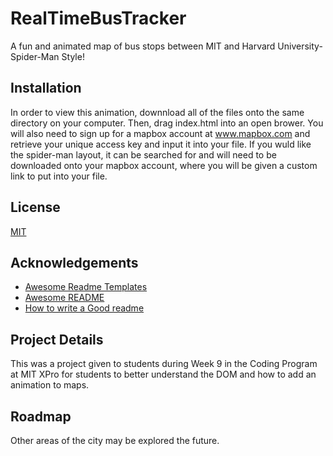 # RealTimeBusTracker

A fun and animated map of bus stops between MIT and Harvard University- Spider-Man Style!
## Installation

In order to view this animation, downnload all of the files onto the same directory on your computer. Then, drag index.html into an open brower. You will also need to sign up for a mapbox account at www.mapbox.com and retrieve your unique access key and input it into your file. 
If you wuld like the spider-man layout, it can be searched for and will need to be downloaded onto your mapbox account, where you will be given a custom link to put into your file.  
## License

[MIT](https://choosealicense.com/licenses/mit/)


## Acknowledgements

 - [Awesome Readme Templates](https://awesomeopensource.com/project/elangosundar/awesome-README-templates)
 - [Awesome README](https://github.com/matiassingers/awesome-readme)
 - [How to write a Good readme](https://bulldogjob.com/news/449-how-to-write-a-good-readme-for-your-github-project)

## Project Details
This was a project given to students during Week 9 in the Coding Program at MIT XPro for students to better understand the DOM and how to add an animation to maps. 

## Roadmap
Other areas of the city may be explored the future. 
